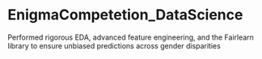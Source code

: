 # EnigmaCompetetion_DataScience
 Performed rigorous EDA, advanced feature engineering, and the Fairlearn library to ensure unbiased predictions across gender disparities
